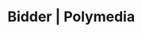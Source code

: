 # Bidder | Polymedia

<!-- ![Polymedia Bidder](https://bidder.polymedia.app/img/open-graph.webp) TODO -->
